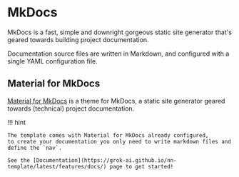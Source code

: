# MkDocs

MkDocs is a fast, simple and downright gorgeous static site generator that's geared towards building project documentation.

Documentation source files are written in Markdown, and configured with a single YAML configuration file.

## Material for MkDocs

[Material for MkDocs](https://squidfunk.github.io/mkdocs-material/) is a theme for MkDocs, a static site generator geared towards (technical) project documentation.

!!! hint

    The template comes with Material for MkDocs already configured,
    to create your documentation you only need to write markdown files and define the `nav`.

    See the [Documentation](https://grok-ai.github.io/nn-template/latest/features/docs/) page to get started!
